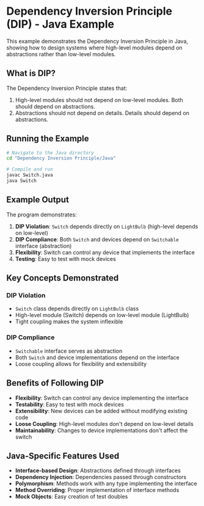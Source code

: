 # Dependency Inversion Principle (DIP) - Java Example

This example demonstrates the Dependency Inversion Principle in Java, showing how to design systems where high-level modules depend on abstractions rather than low-level modules.

## What is DIP?

The Dependency Inversion Principle states that:

1. High-level modules should not depend on low-level modules. Both should depend on abstractions.
2. Abstractions should not depend on details. Details should depend on abstractions.

## Running the Example

```bash
# Navigate to the Java directory
cd "Dependency Inversion Principle/Java"

# Compile and run
javac Switch.java
java Switch
```

## Example Output

The program demonstrates:

1. **DIP Violation**: `Switch` depends directly on `LightBulb` (high-level depends on low-level)
2. **DIP Compliance**: Both `Switch` and devices depend on `Switchable` interface (abstraction)
3. **Flexibility**: Switch can control any device that implements the interface
4. **Testing**: Easy to test with mock devices

## Key Concepts Demonstrated

### DIP Violation

- `Switch` class depends directly on `LightBulb` class
- High-level module (Switch) depends on low-level module (LightBulb)
- Tight coupling makes the system inflexible

### DIP Compliance

- `Switchable` interface serves as abstraction
- Both `Switch` and device implementations depend on the interface
- Loose coupling allows for flexibility and extensibility

## Benefits of Following DIP

- **Flexibility**: Switch can control any device implementing the interface
- **Testability**: Easy to test with mock devices
- **Extensibility**: New devices can be added without modifying existing code
- **Loose Coupling**: High-level modules don't depend on low-level details
- **Maintainability**: Changes to device implementations don't affect the switch

## Java-Specific Features Used

- **Interface-based Design**: Abstractions defined through interfaces
- **Dependency Injection**: Dependencies passed through constructors
- **Polymorphism**: Methods work with any type implementing the interface
- **Method Overriding**: Proper implementation of interface methods
- **Mock Objects**: Easy creation of test doubles
